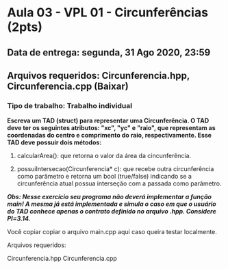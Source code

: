 # Aula 03 - VPL 01 - Circunferências (2pts)

## Data de entrega: segunda, 31 Ago 2020, 23:59

## Arquivos requeridos: Circunferencia.hpp, Circunferencia.cpp (Baixar)

### Tipo de trabalho: Trabalho individual

**Escreva um TAD (struct) para representar uma Circunferência. O TAD deve ter os seguintes atributos: "xc", "yc" e "raio", que representam as coordenadas do centro e comprimento do raio, respectivamente. Esse TAD deve possuir dois métodos:**

1) calcularArea(): que retorna o valor da área da cincunferência.

2) possuiIntersecao(Circunferencia* c): que recebe outra circunferência como parâmetro e retorna um bool (true/false) indicando se a circunferência atual possua interseção com a passada como parâmetro. 

***Obs: Nesse exercício seu programa *não* deverá implementar a função main! A mesma já está implementada e simula o caso em que o usuário do TAD conhece apenas o contrato definido no arquivo .hpp. Considere PI=3.14.***

Você copiar copiar o arquivo main.cpp aqui caso queira testar localmente.

Arquivos requeridos:

Circunferencia.hpp Circunferencia.cpp